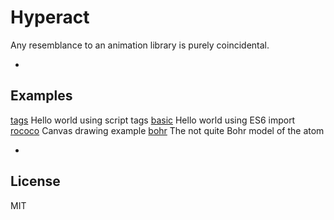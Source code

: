 # Hyperact

Any resemblance to an animation library is purely coincidental.

-

## Examples

[tags](https://kevindoughty.github.io/hyperact/examples/tags/) Hello world using script tags
[basic](https://kevindoughty.github.io/hyperact/examples/basic/) Hello world using ES6 import
[rococo](https://kevindoughty.github.io/hyperact/examples/rococo/) Canvas drawing example
[bohr](https://kevindoughty.github.io/hyperact/examples/bohr/) The not quite Bohr model of the atom

-

## License

MIT